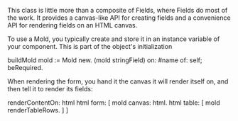 This class is little more than a composite of Fields, where Fields do most of the work. It provides a canvas-like API for creating fields and a convenience API for rendering fields on an HTML canvas.

To use a Mold, you typically create and store it in an instance variable of your component. This is part of the object's initialization

buildMold
	mold := Mold new.
	(mold stringField)
		on: #name of: self;
		beRequired.
		 
When rendering the form, you hand it the canvas it will render itself on, and then tell it to render its fields:

renderContentOn: html
	html form:
		[ mold canvas: html.
		html table:
			[ mold renderTableRows. ] ]

